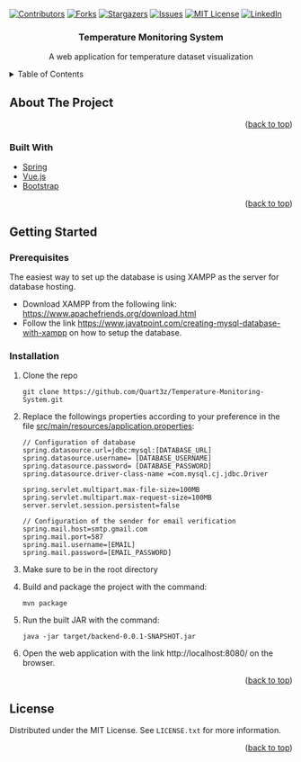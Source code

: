 <div id="top"></div>
<!--
*** Thanks for checking out the Best-README-Template. If you have a suggestion
*** that would make this better, please fork the repo and create a pull request
*** or simply open an issue with the tag "enhancement".
*** Don't forget to give the project a star!
*** Thanks again! Now go create something AMAZING! :D
-->

<!-- PROJECT SHIELDS -->
<!--
*** I'm using markdown "reference style" links for readability.
*** Reference links are enclosed in brackets [ ] instead of parentheses ( ).
*** See the bottom of this document for the declaration of the reference variables
*** for contributors-url, forks-url, etc. This is an optional, concise syntax you may use.
*** https://www.markdownguide.org/basic-syntax/#reference-style-links
-->
[![Contributors][contributors-shield]][contributors-url]
[![Forks][forks-shield]][forks-url]
[![Stargazers][stars-shield]][stars-url]
[![Issues][issues-shield]][issues-url]
[![MIT License][license-shield]][license-url]
[![LinkedIn][linkedin-shield]][linkedin-url]

<h3 align="center">Temperature Monitoring System</h3>

<div>
  <p align="center">
    A web application for temperature dataset visualization
</div>

<!-- TABLE OF CONTENTS -->
<details>
  <summary>Table of Contents</summary>
  <ol>
    <li>
      <a href="#about-the-project">About The Project</a>
      <ul>
        <li><a href="#built-with">Built With</a></li>
      </ul>
    </li>
    <li>
      <a href="#getting-started">Getting Started</a>
      <ul>
        <li><a href="#prerequisites">Prerequisites</a></li>
        <li><a href="#installation">Installation</a></li>
      </ul>
    </li>
    <li><a href="#usage">Usage</a></li>
    <li><a href="#roadmap">Roadmap</a></li>
    <li><a href="#contributing">Contributing</a></li>
    <li><a href="#license">License</a></li>
    <li><a href="#contact">Contact</a></li>
    <li><a href="#acknowledgments">Acknowledgments</a></li>
  </ol>
</details>



<!-- ABOUT THE PROJECT -->

## About The Project

[comment]: <> ([![Product Name Screen Shot][product-screenshot]]&#40;https://example.com&#41;)


<p align="right">(<a href="#top">back to top</a>)</p>

### Built With

* [Spring](https://spring.io/)
* [Vue.js](https://vuejs.org/)
* [Bootstrap](https://getbootstrap.com)

<p align="right">(<a href="#top">back to top</a>)</p>


<!-- GETTING STARTED -->

## Getting Started

### Prerequisites
The easiest way to set up the database is using XAMPP as the server for database hosting.

* Download XAMPP from the following link: https://www.apachefriends.org/download.html
* Follow the link https://www.javatpoint.com/creating-mysql-database-with-xampp on how to setup the database.

### Installation

1. Clone the repo
   ```
   git clone https://github.com/Quart3z/Temperature-Monitoring-System.git
   ```
   
2. Replace the followings properties according to your preference in the file [src/main/resources/application.properties](src/main/resources/application.properties):
   ```
   // Configuration of database
   spring.datasource.url=jdbc:mysql:[DATABASE_URL]
   spring.datasource.username= [DATABASE_USERNAME]
   spring.datasource.password= [DATABASE_PASSWORD]
   spring.datasource.driver-class-name =com.mysql.cj.jdbc.Driver
   
   spring.servlet.multipart.max-file-size=100MB
   spring.servlet.multipart.max-request-size=100MB
   server.servlet.session.persistent=false
   
   // Configuration of the sender for email verification
   spring.mail.host=smtp.gmail.com
   spring.mail.port=587
   spring.mail.username=[EMAIL]
   spring.mail.password=[EMAIL_PASSWORD]
   ```
   
3. Make sure to be in the root directory

4. Build and package the project with the command:
   ```
   mvn package
   ```
   
5. Run the built JAR with the command:
   ```
   java -jar target/backend-0.0.1-SNAPSHOT.jar
   ```

6. Open the web application with the link http://localhost:8080/ on the browser.

<p align="right">(<a href="#top">back to top</a>)</p>

<!-- LICENSE -->

## License

Distributed under the MIT License. See `LICENSE.txt` for more information.

<p align="right">(<a href="#top">back to top</a>)</p>



<!-- MARKDOWN LINKS & IMAGES -->
<!-- https://www.markdownguide.org/basic-syntax/#reference-style-links -->

[contributors-shield]: https://img.shields.io/github/contributors/Quart3z/Temperature-Monitoring-System.svg?style=for-the-badge
[contributors-url]: https://github.com/Quart3z/Temperature-Monitoring-System/graphs/contributors

[forks-shield]: https://img.shields.io/github/forks/Quart3z/Temperature-Monitoring-System.svg?style=for-the-badge
[forks-url]: https://github.com/Quart3z/Temperature-Monitoring-System/network/members

[stars-shield]: https://img.shields.io/github/stars/Quart3z/Temperature-Monitoring-System.svg?style=for-the-badge
[stars-url]: https://github.com/Quart3z/Temperature-Monitoring-System/stargazers

[issues-shield]: https://img.shields.io/github/issues/Quart3z/Temperature-Monitoring-System.svg?style=for-the-badge
[issues-url]: https://github.com/Quart3z/Temperature-Monitoring-System/issues

[license-shield]: https://img.shields.io/github/license/Quart3z/Temperature-Monitoring-System.svg?style=for-the-badge
[license-url]: https://github.com/Quart3z/Temperature-Monitoring-System/blob/master/LICENSE

[linkedin-shield]: https://img.shields.io/badge/-LinkedIn-black.svg?style=for-the-badge&logo=linkedin&colorB=555
[linkedin-url]: https://www.linkedin.com/in/looi-yw

[product-screenshot]: images/screenshot.png
